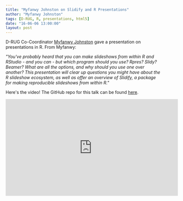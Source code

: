 ```yaml
---
title: "Myfanwy Johnston on Slidify and R Presentations"
author: "Myfanwy Johnston"
tags: [D-RUG, R, presentations, html5]
date: "16-06-06 13:00:00"
layout: post
---
```


D-RUG Co-Coordinator [Myfanwy Johnston](www.voovarb.com) gave a presentation on presentations in R.  From Myfanwy:

   *"You've probably heard that you can make slideshows from within R and RStudio - and you can - but which program should you use?  Rpres?  Slidy?  Beamer?  What are all the options, and why should you use one over another?  This presentation will clear up questions you might have about the R slideshow ecosystem, as well as offer an overview of Slidify, a package for making  reproducible slideshows from within R."*

Here's the video!  The GitHub repo for this talk can be found [here](https://github.com/Myfanwy/SlidifyPresentation).  


<iframe width="560" height="315" src="https://www.youtube.com/embed/An6HwO8ZVmw" frameborder="0" allowfullscreen></iframe>


